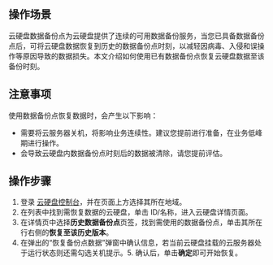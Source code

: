 ## 操作场景

云硬盘数据备份点为云硬盘提供了连续的可用数据备份服务，当您已具备数据备份点后，可将云硬盘数据恢复到历史的数据备份点时刻，以减轻因病毒、入侵和误操作等原因导致的数据损失。本文介绍如何使用已有数据备份点恢复云硬盘数据至该备份时刻。

## 注意事项
使用数据备份点恢复数据时，会产生以下影响：
- 需要将云服务器关机，将影响业务连续性。建议您提前进行准备，在业务低峰期进行操作。
- 会导致云硬盘内数据备份点时刻后的数据被清除，请您提前评估。


## 操作步骤
1. 登录 [云硬盘控制台](https://console.cloud.tencent.com/cvm/cbs/index)，并在页面上方选择其所在地域。
2. 在列表中找到需恢复数据的云硬盘，单击 ID/名称，进入云硬盘详情页面。
3. 在详情页中选择**历史数据备份点**页签，找到需使用的数据备份点，单击其所在行右侧的**恢复至该历史版本**。
4. 在弹出的“恢复备份点数据”弹窗中确认信息，若当前云硬盘挂载的云服务器处于运行状态则还需勾选关机提示。5. 确认后，单击**确定**即可开始恢复。

